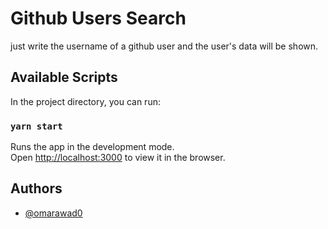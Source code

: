 
# Github Users Search

just write the username of a github user and the user's data will be shown.


## Available Scripts

In the project directory, you can run:

### `yarn start`

Runs the app in the development mode.\
Open [http://localhost:3000](http://localhost:3000) to view it in the browser.


## Authors

- [@omarawad0](https://www.github.com/omarawad0)

  
